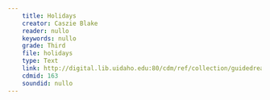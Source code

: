 ```yaml
---
    title: Holidays
    creator: Caszie Blake
    reader: nullo
    keywords: nullo
    grade: Third
    file: holidays
    type: Text
    link: http://digital.lib.uidaho.edu:80/cdm/ref/collection/guidedread/id/163
    cdmid: 163
    soundid: nullo
---
```

